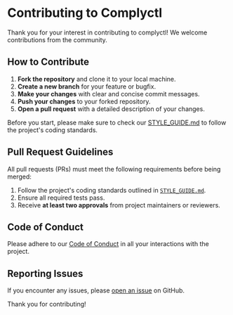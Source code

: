 # Contributing to Complyctl

Thank you for your interest in contributing to complyctl! We welcome contributions from the community.

## How to Contribute

1. **Fork the repository** and clone it to your local machine.
2. **Create a new branch** for your feature or bugfix.
3. **Make your changes** with clear and concise commit messages.
4. **Push your changes** to your forked repository.
5. **Open a pull request** with a detailed description of your changes.

Before you start, please make sure to check our [STYLE_GUIDE.md](STYLE_GUIDE.md) to follow the project's coding standards.

## Pull Request Guidelines

All pull requests (PRs) must meet the following requirements before being merged:

1. Follow the project's coding standards outlined in [`STYLE_GUIDE.md`](STYLE_GUIDE.md).
2. Ensure all required tests pass.
3. Receive **at least two approvals** from project maintainers or reviewers.

## Code of Conduct

Please adhere to our [Code of Conduct](CODE_OF_CONDUCT.md) in all your interactions with the project.

## Reporting Issues

If you encounter any issues, please [open an issue](https://github.com/complytime/complyctl/issues) on GitHub.

Thank you for contributing!
